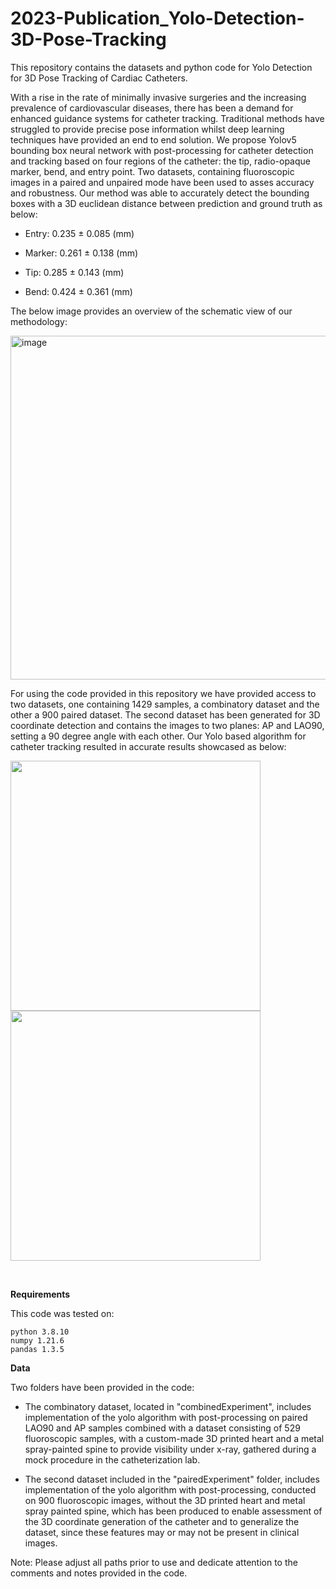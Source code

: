 # 2023-Publication_Yolo-Detection-3D-Pose-Tracking
This repository contains the datasets and python code for Yolo Detection for 3D Pose Tracking of Cardiac Catheters.

With a rise in the rate of minimally invasive surgeries and the increasing prevalence of cardiovascular diseases, there has been a demand for enhanced guidance systems for catheter tracking. Traditional methods have struggled to provide precise pose information whilst deep learning techniques have provided an end to end solution. We propose Yolov5 bounding box neural network with post-processing for catheter detection and tracking based on four regions of the catheter: the tip, radio-opaque marker, bend, and entry point. 
Two datasets, containing fluoroscopic images in a paired and unpaired mode have been used to asses accuracy and robustness. 
Our method was able to accurately detect the bounding boxes with a 3D euclidean distance between prediction and ground truth as below:
- Entry: 0.235 ± 0.085 (mm)

- Marker: 0.261 ± 0.138 (mm)

- Tip: 0.285 ± 0.143 (mm)

- Bend: 0.424 ± 0.361 (mm) 

The below image provides an overview of the schematic view of our methodology:

<img width="550" class="center" alt="image" src="https://github.com/mosadeghlabwcm/2023-Publication_Yolo-Detection-3D-Pose-Tracking-/assets/44305444/f3f992c5-4021-46d6-82b7-6df0589185fb">


For using the code provided in this repository we have provided access to two datasets, one containing 1429 samples, a combinatory dataset and the other a 900 paired dataset. 
The second dataset has been generated for 3D coordinate detection and contains the images to two planes: AP and LAO90, setting a 90 degree angle with each other. Our Yolo based algorithm for catheter tracking resulted in accurate results showcased as below:


<img width="400" src="https://media.giphy.com/media/v1.Y2lkPTc5MGI3NjExdW1oNW9oem1hcjA1ZmtpMmlsOGw2bXV5YXQ4bXU1eGVpcDQyMjIyeSZlcD12MV9pbnRlcm5hbF9naWZfYnlfaWQmY3Q9Zw/g9hcovqIfRbkkfov3w/giphy-downsized-large.gif"> <img width="400" src="https://media.giphy.com/media/v1.Y2lkPTc5MGI3NjExdGIxN25iaTBkNmRsNXY3ZXB3bWdyeHVuZHhkdTdmdnl0cjBqNnEzZiZlcD12MV9pbnRlcm5hbF9naWZfYnlfaWQmY3Q9Zw/dBv74npfenqUo4NyDR/giphy.gif">

<br>

<b> Requirements </b>

This code was tested on:

    python 3.8.10
    numpy 1.21.6
    pandas 1.3.5

<b> Data </b>

Two folders have been provided in the code:

* The combinatory dataset, located in "combinedExperiment", includes implementation of the yolo algorithm with post-processing on paired LAO90 and AP samples combined with a dataset consisting of 529 fluoroscopic samples, with a custom-made         3D printed heart and a metal spray-painted spine to provide visibility under x-ray, gathered during a mock procedure in the catheterization lab. 

* The second dataset included in the "pairedExperiment" folder, includes implementation of the yolo algorithm with post-processing, conducted on 900 fluoroscopic images, without the 3D printed heart and metal spray painted spine, which has been            produced to enable assessment of the 3D coordinate generation of the catheter and to generalize the dataset, since these features may or may not be present in clinical images.

Note: Please adjust all paths prior to use and dedicate attention to the comments and notes provided in the code. 

